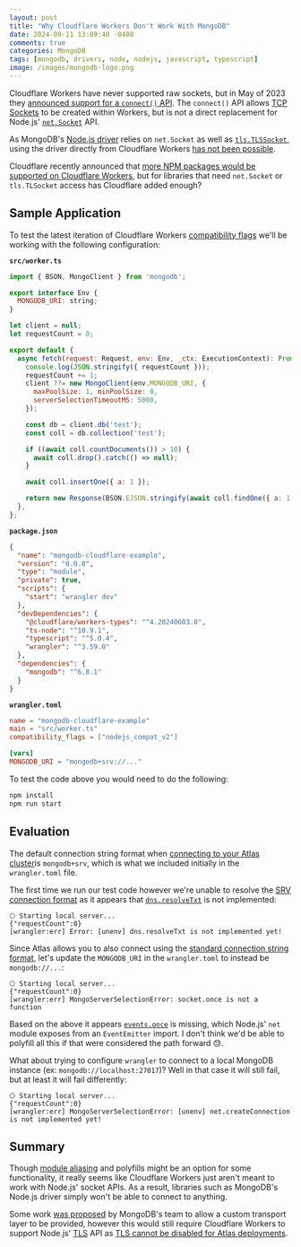 ```yaml
---
layout: post
title: "Why Cloudflare Workers Don't Work With MongoDB"
date: 2024-09-11 13:09:40 -0400
comments: true
categories: MongoDB
tags: [mongodb, drivers, node, nodejs, javascript, typescript]
image: /images/mongodb-logo.png
---
```


Cloudflare Workers have never supported raw sockets, but in May of 2023 they [announced support for a `connect()` API](https://blog.cloudflare.com/workers-tcp-socket-api-connect-databases/). The `connect()` API allows [TCP Sockets](https://developers.cloudflare.com/workers/runtime-apis/tcp-sockets/) to be created within Workers, but is not a direct replacement for Node.js' [`net.Socket`](https://nodejs.org/api/net.html#class-netsocket) API.

As MongoDB's [Node.js driver](https://www.mongodb.com/docs/drivers/node/current/) relies on `net.Socket` as well as [`tls.TLSSocket`](https://nodejs.org/api/tls.html#class-tlstlssocket), using the driver directly from Cloudflare Workers [has not been possible](https://www.mongodb.com/community/forums/t/cloudflare-workers-integration-is-now-possible/226708/11?u=alexbevi).

Cloudflare recently announced that [more NPM packages would be supported on Cloudflare Workers](https://blog.cloudflare.com/more-npm-packages-on-cloudflare-workers-combining-polyfills-and-native-code/), but for libraries that need `net.Socket` or `tls.TLSocket` access has Cloudflare added enough?

## Sample Application

To test the latest iteration of Cloudflare Workers [compatibility flags](https://developers.cloudflare.com/workers/configuration/compatibility-dates/#setting-compatibility-flags) we'll be working with the following configuration:

**`src/worker.ts`**
```js
import { BSON, MongoClient } from 'mongodb';

export interface Env {
  MONGODB_URI: string;
}

let client = null;
let requestCount = 0;

export default {
  async fetch(request: Request, env: Env, _ctx: ExecutionContext): Promise<Response> {
    console.log(JSON.stringify({ requestCount }));
    requestCount += 1;
    client ??= new MongoClient(env.MONGODB_URI, {
      maxPoolSize: 1, minPoolSize: 0,
      serverSelectionTimeoutMS: 5000,
    });

    const db = client.db('test');
    const coll = db.collection('test');

    if ((await coll.countDocuments()) > 10) {
      await coll.drop().catch(() => null);
    }

    await coll.insertOne({ a: 1 });

    return new Response(BSON.EJSON.stringify(await coll.findOne({ a: 1 }), null, '  ', { relaxed: false }));
  },
};
```

**`package.json`**
```json
{
  "name": "mongodb-cloudflare-example",
  "version": "0.0.0",
  "type": "module",
  "private": true,
  "scripts": {
    "start": "wrangler dev"
  },
  "devDependencies": {
    "@cloudflare/workers-types": "^4.20240603.0",
    "ts-node": "^10.9.1",
    "typescript": "^5.0.4",
    "wrangler": "^3.59.0"
  },
  "dependencies": {
    "mongodb": "^6.8.1"
  }
}
```

**`wrangler.toml`**
```toml
name = "mongodb-cloudflare-example"
main = "src/worker.ts"
compatibility_flags = ["nodejs_compat_v2"]

[vars]
MONGODB_URI = "mongodb+srv://..."
```

To test the code above you would need to do the following:

```bash
npm install
npm run start
```

## Evaluation

The default connection string format when [connecting to your Atlas cluster](https://www.mongodb.com/docs/atlas/connect-to-database-deployment/#connect-to-your-cloud-cluster)is `mongodb+srv`, which is what we included initially in the `wrangler.toml` file.

The first time we run our test code however we're unable to resolve the [SRV connection format](https://www.mongodb.com/docs/manual/reference/connection-string/#srv-connection-format) as it appears that [`dns.resolveTxt`](https://nodejs.org/api/dns.html#dnsresolvetxthostname-callback) is not implemented:

```
⎔ Starting local server...
{"requestCount":0}
[wrangler:err] Error: [unenv] dns.resolveTxt is not implemented yet!
```

Since Atlas allows you to also connect using the [standard connection string format](https://www.mongodb.com/docs/manual/reference/connection-string/#standard-connection-string-format), let's update the `MONGODB_URI` in the `wrangler.toml` to instead be `mongodb://...`:

```
⎔ Starting local server...
{"requestCount":0}
[wrangler:err] MongoServerSelectionError: socket.once is not a function
```

Based on the above it appears [`events.once`](https://nodejs.org/api/events.html#eventsonceemitter-name-options) is missing, which Node.js' `net` module exposes from an `EventEmitter` import. I don't think we'd be able to polyfill all this if that were considered the path forward 😓.

What about trying to configure `wrangler` to connect to a local MongoDB instance (ex: `mongodb://localhost:27017`)? Well in that case it will still fail, but at least it will fail differently:

```
⎔ Starting local server...
{"requestCount":0}
[wrangler:err] MongoServerSelectionError: [unenv] net.createConnection is not implemented yet!
```

## Summary

Though [module aliasing](https://developers.cloudflare.com/workers/wrangler/configuration/#module-aliasing) and polyfills might be an option for some functionality, it really seems like Cloudflare Workers just aren't meant to work with Node.js' socket APIs. As a result, libraries such as MongoDB's Node.js driver simply won't be able to connect to anything.

Some work [was proposed](https://jira.mongodb.org/browse/NODE-4785) by MongoDB's team to allow a custom transport layer to be provided, however this would still require Cloudflare Workers to support Node.js' [TLS](https://nodejs.org/api/tls.html) API as [TLS cannot be disabled for Atlas deployments](https://www.mongodb.com/docs/atlas/reference/faq/security/#can-i-disable-tls-on-my-deployment-).

